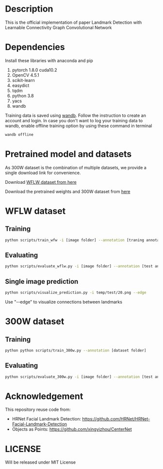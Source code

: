 # Description
This is the official implementation of paper Landmark Detection with Learnable Connectivity Graph Convolutional Network

# Dependencies
Install these libraries with anaconda and pip
1. pytorch 1.8.0 cuda10.2
2. OpenCV 4.5.1
3. scikit-learn
4. easydict
5. tqdm
6. python 3.8
7. yacs
8. wandb

Training data is saved using [wandb](https://wandb.ai). Follow the instruction to create an account and login.
In case you don't want to log your training data to wandb, enable offline training option by using these command
in terminal
```bash
wandb offline
```
# Pretrained model and datasets
As 300W dataset is the combination of multiple datasets, we provide a single download link 
for convenience.

Download [WFLW dataset from here](https://wywu.github.io/projects/LAB/WFLW.html)

Download the pretrained weights and 300W dataset from [here](https://drive.google.com/drive/folders/178j9f_OA3TwUEDxX0k_z2Ri2DiVA2-Ij?usp=sharing)




# WFLW dataset
## Training
```bash
python scripts/train_wfw -i [image folder] --annotation [traning annotation file] --test_images [image folder] --test_annotation [test annotation file] --augmentation
```

## Evaluating
```bash
python scripts/evaluate_wflw.py -i [image folder] --annotation [test annotation file] --weights [pretrained weights]
```

## Single image prediction
```bash
python scripts/visualize_prediction.py -i temp/test/20.png --edge
```
Use "--edge" to visualize connections between landmarks

# 300W dataset
## Training
```bash
python python scripts/train_300w.py --annotation [dataset folder]
```

## Evaluating
```bash
python scripts/evaluate_300w.py -i [image folder] --annotation [test annotation file] --weights [pretrained weights]
```


# Acknowledgement
This repository reuse code from:
* HRNet Facial Landmark Detection: https://github.com/HRNet/HRNet-Facial-Landmark-Detection
* Objects as Points: https://github.com/xingyizhou/CenterNet

# LICENSE
Will be released under MIT License
